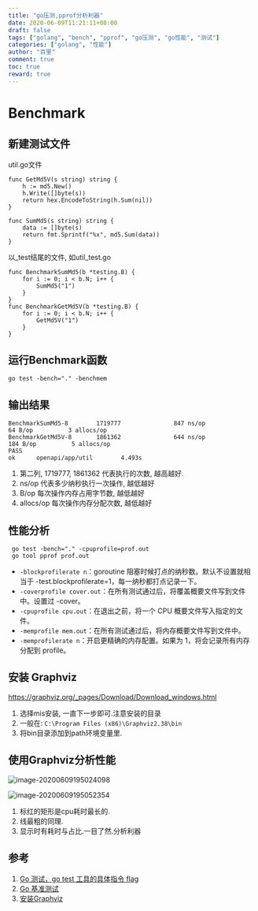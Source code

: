 ```yaml
---
title: "go压测,pprof分析利器"
date: 2020-06-09T11:21:11+08:00
draft: false
tags: ["golang", "bench", "pprof", "go压测", "go性能", "测试"]
categories: ["golang", "性能"]
author: "百里"
comment: true
toc: true
reward: true
---
```



# Benchmark

## 新建测试文件

util.go文件

```
func GetMd5V(s string) string {
	h := md5.New()
	h.Write([]byte(s))
	return hex.EncodeToString(h.Sum(nil))
}

func SumMd5(s string) string {
	data := []byte(s)
	return fmt.Sprintf("%x", md5.Sum(data))
}

```

以_test结尾的文件, 如util_test.go

```
func BenchmarkSumMd5(b *testing.B) {
	for i := 0; i < b.N; i++ {
		SumMd5("1")
	}
}
func BenchmarkGetMd5V(b *testing.B) {
	for i := 0; i < b.N; i++ {
		GetMd5V("1")
	}
}
```

## 运行Benchmark函数

```
go test -bench="." -benchmem 
```

## 输出结果

```
BenchmarkSumMd5-8        1719777               847 ns/op              64 B/op          3 allocs/op
BenchmarkGetMd5V-8       1861362               644 ns/op             184 B/op          5 allocs/op
PASS
ok      openapi/app/util        4.493s

```

1. 第二列, 1719777, 1861362 代表执行的次数, 越高越好.
2. ns/op 代表多少纳秒执行一次操作, 越低越好
3. B/op 每次操作内存占用字节数, 越低越好
4. allocs/op 每次操作内存分配次数, 越低越好

## 性能分析

```
 go test -bench="." -cpuprofile=prof.out
 go tool pprof prof.out
```

- `-blockprofilerate n`：goroutine 阻塞时候打点的纳秒数。默认不设置就相当于 -test.blockprofilerate=1，每一纳秒都打点记录一下。
- `-coverprofile cover.out`：在所有测试通过后，将覆盖概要文件写到文件中。设置过 -cover。
- `-cpuprofile cpu.out`：在退出之前，将一个 CPU 概要文件写入指定的文件。
- `-memprofile mem.out`：在所有测试通过后，将内存概要文件写到文件中。
- `-memprofilerate n`：开启更精确的内存配置。如果为 1，将会记录所有内存分配到 profile。

## 安装 Graphviz

https://graphviz.org/_pages/Download/Download_windows.html

1. 选择mis安装, 一直下一步即可.注意安装的目录 
2. 一般在: `C:\Program Files (x86)\Graphviz2.38\bin`
3. 将bin目录添加到path环境变量里.

## 使用Graphviz分析性能

![image-20200609195024098](http://img.sgfoot.com/b/20200609195024.png?imageslim)

![image-20200609195052354](http://img.sgfoot.com/b/20200609195052.png?imageslim)

1. 标红的矩形是cpu耗时最长的.
2. 线最粗的同理.
3. 显示时有耗时与占比.一目了然.分析利器

## 参考

1. [Go 测试，go test 工具的具体指令 flag](https://deepzz.com/post/the-command-flag-of-go-test.html)
2. [Go 基准测试](https://www.flysnow.org/2017/05/21/go-in-action-go-benchmark-test.html)
3. [安装Graphviz](https://blog.csdn.net/lanchunhui/article/details/49472949)

